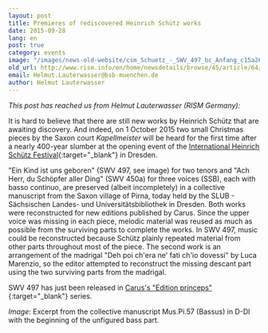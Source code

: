 ```yaml
---
layout: post
title: Premieres of rediscovered Heinrich Schütz works
date: 2015-09-28
lang: en
post: true
category: events
image: "/images/news-old-website/csm_Schuetz_-_SWV_497_bc_Anfang_c15a261727.jpg"
old_url: http://www.rism.info/en/home/newsdetails/browse/45/article/64/premieres-of-rediscovered-heinrich-schuetz-works.html
email: Helmut.Lauterwasser@bsb-muenchen.de
author: Helmut Lauterwasser
---
```

_This post has reached us from Helmut Lauterwasser (RISM Germany):_

It is hard to believe that there are still new works by Heinrich Schütz that are awaiting discovery. And indeed, on 1 October 2015 two small Christmas pieces by the Saxon court _Kapellmeister_ will be heard for the first time after a nearly 400-year slumber at the opening event of the [International Heinrich Schütz Festival](http://www.sch%C3%BCtz-musikfest.de/){:target="_blank"} in Dresden.

"Ein Kind ist uns geboren" (SWV 497, see image) for two tenors and "Ach Herr, du Schöpfer aller Ding" (SWV 450a) for three voices (SSB), each with basso continuo, are preserved (albeit incompletely) in a collective manuscript from the Saxon village of Pirna, today held by the SLUB - Sächsischen Landes- und Universitätsbibliothek in Dresden. Both works were reconstructed for new editions published by Carus. Since the upper voice was missing in each piece, melodic material was reused as much as possible from the surviving parts to complete the works. In SWV 497, music could be reconstructed because Schütz plainly repeated material from other parts throughout most of the piece. The second work is an arrangement of the madrigal "Deh poi ch'era ne' fati ch'io dovessi" by Luca Marenzio, so the editor attempted to reconstruct the missing descant part using the two surviving parts from the madrigal.

SWV 497 has just been released in [Carus's "Edition princeps"](https://www.carus-verlag.com/komponisten/schuetz/heinrich-schuetz-ein-kind-ist-uns-geboren.html?redirected=1){:target="_blank"} series.


_Image_: Excerpt from the collective manuscript Mus.Pi.57 (Bassus) in D-Dl with the beginning of the unfigured bass part.
